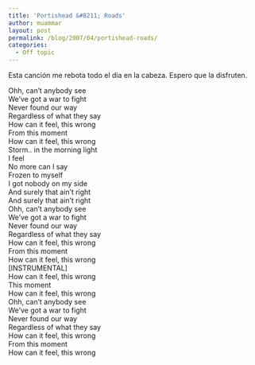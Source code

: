 ```yaml
---
title: 'Portishead &#8211; Roads'
author: muammar
layout: post
permalink: /blog/2007/04/portishead-roads/
categories:
  - Off topic
---
```

Esta canción me rebota todo el día en la cabeza. Espero que la disfruten.  
  
Ohh, can&#8217;t anybody see  
We&#8217;ve got a war to fight  
Never found our way  
Regardless of what they say  
How can it feel, this wrong  
From this moment  
How can it feel, this wrong  
Storm.. in the morning light  
I feel  
No more can I say  
Frozen to myself  
I got nobody on my side  
And surely that ain&#8217;t right  
And surely that ain&#8217;t right  
Ohh, can&#8217;t anybody see  
We&#8217;ve got a war to fight  
Never found our way  
Regardless of what they say  
How can it feel, this wrong  
From this moment  
How can it feel, this wrong  
[INSTRUMENTAL]  
How can it feel, this wrong  
This moment  
How can it feel, this wrong  
Ohh, can&#8217;t anybody see  
We&#8217;ve got a war to fight  
Never found our way  
Regardless of what they say  
How can it feel, this wrong  
From this moment  
How can it feel, this wrong